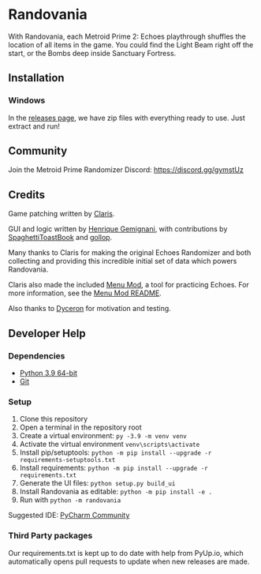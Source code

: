 # Randovania

With Randovania, each Metroid Prime 2: Echoes playthrough shuffles the location of all items in the game.
You could find the Light Beam right off the start, or the Bombs deep inside Sanctuary Fortress.

## Installation

### Windows

In the [releases page](https://github.com/randovania/randovania/releases), we have zip files
with everything ready to use. Just extract and run!

## Community

Join the Metroid Prime Randomizer Discord: <https://discord.gg/gymstUz>

## Credits
Game patching written by [Claris](https://www.twitch.tv/claris).

GUI and logic written by [Henrique Gemignani](https://github.com/henriquegemignani/), with contributions 
by [SpaghettiToastBook](https://www.twitch.tv/spaghettitoastbook) and [gollop](https://github.com/gollop).

Many thanks to Claris for making the original Echoes Randomizer and both collecting and providing this
incredible initial set of data which powers Randovania.

Claris also made the included [Menu Mod](https://www.dropbox.com/s/yhqqafaxfo3l4vn/Echoes%20Menu.7z),
a tool for practicing Echoes. For more information, see the
[Menu Mod README](https://www.dropbox.com/s/yhqqafaxfo3l4vn/Echoes%20Menu.7z?file_subpath=%2FEchoes+Menu%2Freadme.txt).

Also thanks to [Dyceron](https://www.twitch.tv/dyceron) for motivation and testing.

## Developer Help

### Dependencies

* [Python 3.9 64-bit](https://www.python.org/ftp/python/3.9.0/python-3.9.0-amd64.exe)
* [Git](https://git-scm.com/downloads)

### Setup

1. Clone this repository
2. Open a terminal in the repository root
3. Create a virtual environment: `py -3.9 -m venv venv`
4. Activate the virtual environment `venv\scripts\activate`
5. Install pip/setuptools: `python -m pip install --upgrade -r requirements-setuptools.txt`
6. Install requirements: `python -m pip install --upgrade -r requirements.txt`
7. Generate the UI files: `python setup.py build_ui`
7. Install Randovania as editable: `python -m pip install -e .`
8. Run with `python -m randovania`

Suggested IDE: [PyCharm Community](https://www.jetbrains.com/pycharm/download/)

### Third Party packages

Our requirements.txt is kept up to do date with help from PyUp.io, which automatically opens
pull requests to update when new releases are made.
